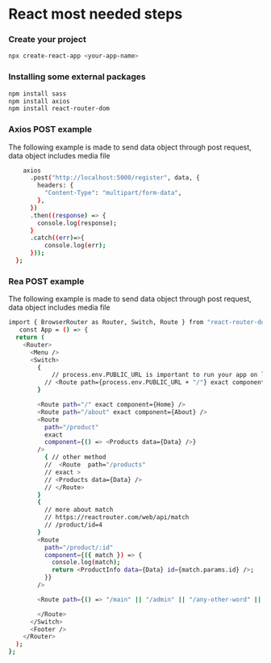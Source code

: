 # React most needed steps

### Create your project

```bash
npx create-react-app <your-app-name>
```

### Installing some external packages

```bash
npm install sass
npm install axios
npm install react-router-dom
```

### Axios POST example

The following example is made to send data object through post request, data object includes media file

```bash
    axios
      .post("http://localhost:5000/register", data, {
        headers: {
          "Content-Type": "multipart/form-data",
        },
      })
      .then((response) => {
        console.log(response);
      }
      .catch((err)=>{
          console.log(err);
      }));
  };

```

### Rea POST example

The following example is made to send data object through post request, data object includes media file

```bash
import { BrowserRouter as Router, Switch, Route } from "react-router-dom";
   const App = () => {
  return (
    <Router>
      <Menu />
      <Switch>
        {
            // process.env.PUBLIC_URL is important to run your app on localhost and on server with no problems
          // <Route path={process.env.PUBLIC_URL + "/"} exact component={Home} />
        }

        <Route path="/" exact component={Home} />
        <Route path="/about" exact component={About} />
        <Route
          path="/product"
          exact
          component={() => <Products data={Data} />}
        />
          { // other method
          //  <Route  path="/products"
          // exact >
          // <Products data={Data} />
          // </Route>
        }
        {
          // more about match
          // https://reactrouter.com/web/api/match
          // /product/id=4
        }
        <Route
          path="/product/:id"
          component={({ match }) => {
            console.log(match);
            return <ProductInfo data={Data} id={match.params.id} />;
          }}
        />

        <Route path={() => "/main" || "/admin" || "/any-other-word" || regex expression}>

        </Route>
      </Switch>
      <Footer />
    </Router>
  );
};
```
